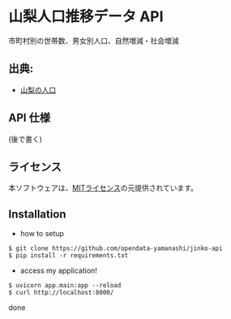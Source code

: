 # 山梨人口推移データ API
市町村別の世帯数、男女別人口、自然増減・社会増減

## 出典:
* [山梨の人口](https://www.pref.yamanashi.jp/toukei_2/HP/y_pop.html)

## API 仕様
(後で書く)

## ライセンス
本ソフトウェアは、[MITライセンス](https://github.com/opendata-yamanashi/onsen-api/blob/main/LICENSE.txt)の元提供されています。

## Installation

* how to setup  
```
$ git clone https://github.com/opendata-yamanashi/jinko-api
$ pip install -r requirements.txt
```
* access my application!
```
$ uvicorn app.main:app --reload 
$ curl http://localhost:8000/
```

done

